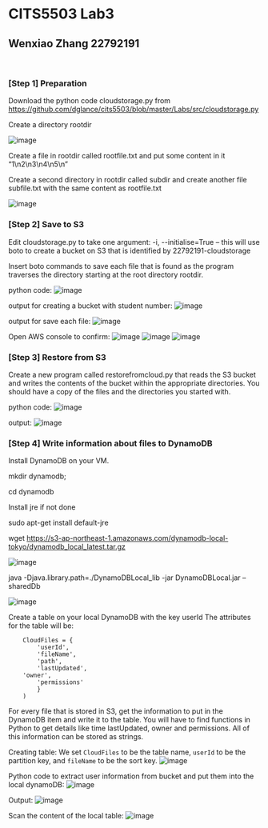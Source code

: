 # CITS5503 Lab3 
## Wenxiao Zhang 22792191

<br>

### [Step 1] Preparation

Download the python code cloudstorage.py from https://github.com/dglance/cits5503/blob/master/Labs/src/cloudstorage.py



Create a directory rootdir

![image](1.1.png)

Create a file in rootdir called rootfile.txt and put some content in it “1\n2\n3\n4\n5\n”

Create a second directory in rootdir called subdir and create another file subfile.txt with the same content as rootfile.txt

![image](1.2.png)

<div style="page-break-after: always;"></div>

### [Step 2] Save to S3

Edit cloudstorage.py to take one argument: -i, --initialise=True – this will use boto to create a bucket on S3 that is identified by 22792191-cloudstorage

Insert boto commands to save each file that is found as the program traverses the directory starting at the root directory rootdir.


python code:
![image](2.0.png)

output for creating a bucket with student number:
![image](2.1.1.png)

output for save each file:
![image](2.2.1.png)

Open AWS console to confirm:
![image](2.3.png)
![image](2.3.1.png)
![image](2.3.2.png)



### [Step 3] Restore from S3

Create a new program called restorefromcloud.py that reads the S3 bucket and writes the contents of the bucket within the appropriate directories. You should have a copy of the files and the directories you started with.

python code:
![image](3.1.png)

output:
![image](3.2.png)
### [Step 4] Write information about files to DynamoDB

Install DynamoDB on your VM.

mkdir dynamodb;

cd dynamodb

Install jre if not done

sudo apt-get install default-jre

wget https://s3-ap-northeast-1.amazonaws.com/dynamodb-local-tokyo/dynamodb_local_latest.tar.gz

![image](4.1.png)

java -Djava.library.path=./DynamoDBLocal_lib -jar DynamoDBLocal.jar –sharedDb

![image](4.2.png)

Create a table on your local DynamoDB with the key userId The attributes for the table will be:

        CloudFiles = {
            'userId',
            'fileName',
            'path',
            'lastUpdated',
	    'owner',
            'permissions'
            }
        )

For every file that is stored in S3, get the information to put in the DynamoDB item and write it to the table. You will have to find functions in Python to get details like time lastUpdated, owner and permissions. All of this information can be stored as strings.

<div style="page-break-after: always;"></div>

Creating table:
We set `CloudFiles` to be the table name, `userId` to be the partition key, and `fileName` to be the sort key. 
![image](4.3.png)

Python code to extract user information from bucket and put them into the local dynamoDB:
![image](4.4.png)


<div style="page-break-after: always;"></div>


Output:
![image](4.5.png)

Scan the content of the local table:
![image](4.6.png)